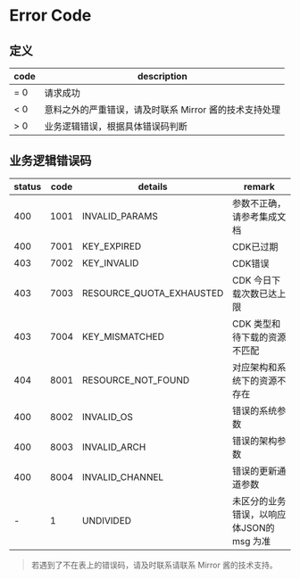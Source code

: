 # Error Code

## 定义

| code | description |
| --- | --- |
| = 0 | 请求成功 |
| < 0 | 意料之外的严重错误，请及时联系 Mirror 酱的技术支持处理 |
| > 0 | 业务逻辑错误，根据具体错误码判断 |

## 业务逻辑错误码



| status | code | details                  | remark                    |
| ------ | ---- | ------------------------ | ------------------------- |
| 400    | 1001 | INVALID_PARAMS           | 参数不正确，请参考集成文档             |
| 400    | 7001 | KEY_EXPIRED              | CDK已过期                    |
| 403    | 7002 | KEY_INVALID              | CDK错误                     |
| 403    | 7003 | RESOURCE_QUOTA_EXHAUSTED | CDK 今日下载次数已达上限            |
| 403    | 7004 | KEY_MISMATCHED           | CDK 类型和待下载的资源不匹配          |
| 404    | 8001 | RESOURCE_NOT_FOUND       | 对应架构和系统下的资源不存在            |
| 400    | 8002 | INVALID_OS               | 错误的系统参数                   |
| 400    | 8003 | INVALID_ARCH             | 错误的架构参数                   |
| 400    | 8004 | INVALID_CHANNEL          | 错误的更新通道参数                 |
| -      | 1    | UNDIVIDED                | 未区分的业务错误，以响应体JSON的 msg 为准 |



> 若遇到了不在表上的错误码，请及时联系请联系 Mirror 酱的技术支持。
